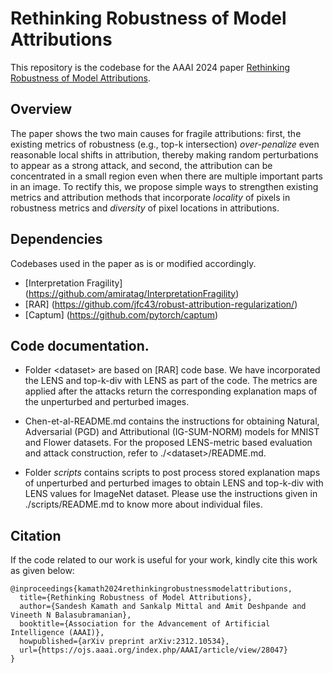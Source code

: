 # Rethinking Robustness of Model Attributions

This repository is the codebase for the AAAI 2024 paper [Rethinking Robustness of Model Attributions](https://ojs.aaai.org/index.php/AAAI/article/view/28047).

## Overview
The paper shows the two main causes for fragile attributions: first, the existing metrics of robustness (e.g., top-k intersection) *over-penalize* even reasonable local shifts in attribution, thereby making random perturbations to appear as a strong attack, and second, the attribution can be concentrated in a small region even when there are multiple important parts in an image. To rectify this, we propose simple ways to strengthen existing metrics and attribution methods that incorporate *locality* of pixels in robustness metrics and *diversity* of pixel locations in attributions.

## Dependencies
Codebases used in the paper as is or modified accordingly.

* [Interpretation Fragility] (https://github.com/amiratag/InterpretationFragility)
* [RAR] (https://github.com/jfc43/robust-attribution-regularization/)
* [Captum] (https://github.com/pytorch/captum)

## Code documentation.
* Folder \<dataset\> are based on [RAR] code base. We have incorporated the LENS and top-k-div with LENS as part of the code. The metrics are applied after the attacks return the corresponding explanation maps of the unperturbed and perturbed images.

* Chen-et-al-README.md contains the instructions for obtaining Natural, Adversarial (PGD) and Attributional (IG-SUM-NORM) models for MNIST and Flower datasets. For the proposed LENS-metric based evaluation and attack construction, refer to ./\<dataset\>/README.md.

* Folder *scripts* contains scripts to post process stored explanation maps of unperturbed and perturbed images to obtain LENS and top-k-div with LENS values for ImageNet dataset. Please use the instructions given in ./scripts/README.md to know more about individual files. 

## Citation

If the code related to our work is useful for your work, kindly cite this work as given below:

```[bibtex]
@inproceedings{kamath2024rethinkingrobustnessmodelattributions,
  title={Rethinking Robustness of Model Attributions}, 
  author={Sandesh Kamath and Sankalp Mittal and Amit Deshpande and Vineeth N Balasubramanian},
  booktitle={Association for the Advancement of Artificial Intelligence (AAAI)},
  howpublished={arXiv preprint arXiv:2312.10534},
  url={https://ojs.aaai.org/index.php/AAAI/article/view/28047}
}

```

